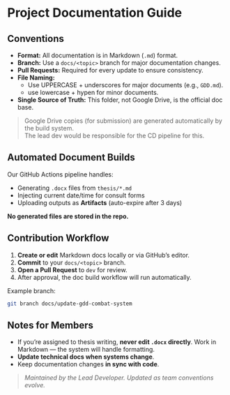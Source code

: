 # Project Documentation Guide

## Conventions

- **Format:** All documentation is in Markdown (`.md`) format.
- **Branch:** Use a `docs/<topic>` branch for major documentation changes.
- **Pull Requests:** Required for every update to ensure consistency.
- **File Naming:**
  - Use UPPERCASE + underscores for major documents (e.g., `GDD.md`).
  - use lowercase + hypen for minor documents.
- **Single Source of Truth:** This folder, not Google Drive, is the official doc base.

> Google Drive copies (for submission) are generated automatically by the build system.  
  The lead dev would be responsible for the CD pipeline for this.

## Automated Document Builds

Our GitHub Actions pipeline handles:

- Generating `.docx` files from `thesis/*.md`
- Injecting current date/time for consult forms
- Uploading outputs as **Artifacts** (auto-expire after 3 days)

**No generated files are stored in the repo.**

## Contribution Workflow

1. **Create or edit** Markdown docs locally or via GitHub’s editor.
2. **Commit** to your `docs/<topic>` branch.
3. **Open a Pull Request** to `dev` for review.
4. After approval, the doc build workflow will run automatically.

Example branch:

```bash
git branch docs/update-gdd-combat-system
```

## Notes for Members

- If you’re assigned to thesis writing, **never edit `.docx` directly**.  Work in Markdown — the system will handle formatting.
- **Update technical docs when systems change**.
- Keep documentation changes **in sync with code**.

> _Maintained by the Lead Developer. Updated as team conventions evolve._
